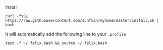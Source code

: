 Install

```
curl -fsSL https://raw.githubusercontent.com/sunfmin/myhome/master/install.sh | bash
```

It will automatically add the following line to your `.profile`

```
test -f ~/.felix.bash && source ~/.felix.bash
```
